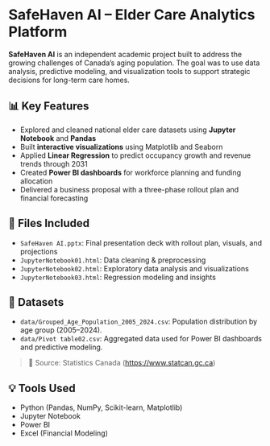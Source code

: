 # SafeHaven AI – Elder Care Analytics Platform

**SafeHaven AI** is an independent academic project built to address the growing challenges of Canada’s aging population. The goal was to use data analysis, predictive modeling, and visualization tools to support strategic decisions for long-term care homes.

## 📊 Key Features
- Explored and cleaned national elder care datasets using **Jupyter Notebook** and **Pandas**
- Built **interactive visualizations** using Matplotlib and Seaborn
- Applied **Linear Regression** to predict occupancy growth and revenue trends through 2031
- Created **Power BI dashboards** for workforce planning and funding allocation
- Delivered a business proposal with a three-phase rollout plan and financial forecasting

## 📁 Files Included
- `SafeHaven AI.pptx`: Final presentation deck with rollout plan, visuals, and projections
- `JupyterNotebook01.html`: Data cleaning & preprocessing
- `JupyterNotebook02.html`: Exploratory data analysis and visualizations
- `JupyterNotebook03.html`: Regression modeling and insights

## 📂 Datasets

- `data/Grouped_Age_Population_2005_2024.csv`: Population distribution by age group (2005–2024).
- `data/Pivot table02.csv`: Aggregated data used for Power BI dashboards and predictive modeling.

> 📌 Source: Statistics Canada (https://www.statcan.gc.ca)

## 💡 Tools Used
- Python (Pandas, NumPy, Scikit-learn, Matplotlib)
- Jupyter Notebook
- Power BI
- Excel (Financial Modeling)

